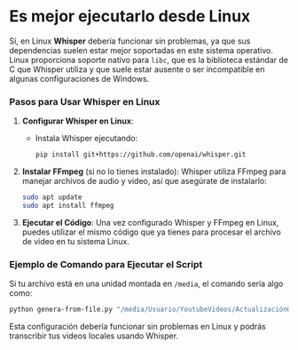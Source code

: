 # Es mejor ejecutarlo desde Linux

Sí, en Linux **Whisper** debería funcionar sin problemas, ya que sus dependencias suelen estar mejor soportadas en este sistema operativo. Linux proporciona soporte nativo para `libc`, que es la biblioteca estándar de C que Whisper utiliza y que suele estar ausente o ser incompatible en algunas configuraciones de Windows.

### Pasos para Usar Whisper en Linux

1. **Configurar Whisper en Linux**:
   - Instala Whisper ejecutando:
     ```bash
     pip install git+https://github.com/openai/whisper.git
     ```

2. **Instalar FFmpeg** (si no lo tienes instalado):
   Whisper utiliza FFmpeg para manejar archivos de audio y video, así que asegúrate de instalarlo:
   ```bash
   sudo apt update
   sudo apt install ffmpeg
   ```

3. **Ejecutar el Código**:
   Una vez configurado Whisper y FFmpeg en Linux, puedes utilizar el mismo código que ya tienes para procesar el archivo de video en tu sistema Linux. 

### Ejemplo de Comando para Ejecutar el Script

Si tu archivo está en una unidad montada en `/media`, el comando sería algo como:

```bash
python genera-from-file.py "/media/Usuario/YoutubeVideos/ActualizaciónGATrueNAS.mp4"
```

Esta configuración debería funcionar sin problemas en Linux y podrás transcribir tus videos locales usando Whisper.
